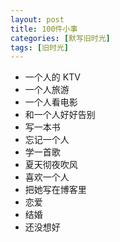```yaml
---
layout: post
title: 100件小事
categories: [默写旧时光]
tags: [旧时光]
---
```


-  一个人的 KTV
-  一个人旅游
-  一个人看电影
-  和一个人好好告别
-  写一本书
-  忘记一个人
-  学一首歌
-  夏天彻夜吹风
-  喜欢一个人
-  把她写在博客里
-  恋爱
-  结婚
-  还没想好
